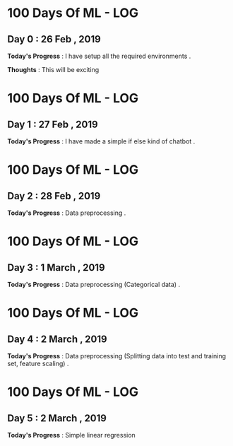 # 100 Days Of ML - LOG
## Day 0 : 26 Feb , 2019
**Today's Progress** : I have setup all the required environments .

**Thoughts** : This will be exciting

# 100 Days Of ML - LOG
## Day 1 : 27 Feb , 2019
**Today's Progress** : I have made a simple if else kind of chatbot .

# 100 Days Of ML - LOG
## Day 2 : 28 Feb , 2019
**Today's Progress** : Data preprocessing .

# 100 Days Of ML - LOG
## Day 3 : 1 March , 2019
**Today's Progress** : Data preprocessing (Categorical data) .


# 100 Days Of ML - LOG
## Day 4 : 2 March , 2019
**Today's Progress** : Data preprocessing (Splitting data into test and training set, feature scaling) .

# 100 Days Of ML - LOG
## Day 5 : 2 March , 2019
**Today's Progress** : Simple linear regression


